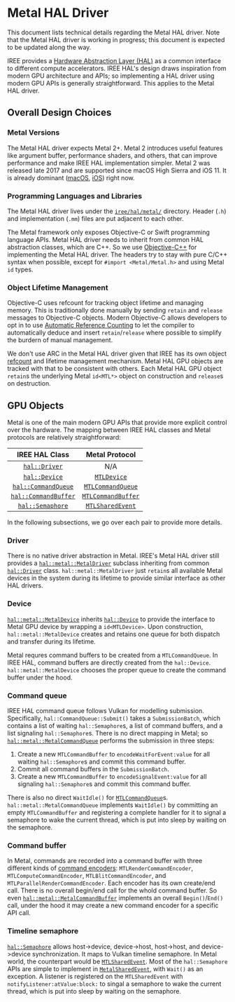 # Metal HAL Driver

This document lists technical details regarding the Metal HAL driver. Note that
the Metal HAL driver is working in progress; this document is expected to be
updated along the way.

IREE provides a [Hardware Abstraction Layer (HAL)][iree-hal] as a common
interface to different compute accelerators. IREE HAL's design draws inspiration
from modern GPU architecture and APIs; so implementing a HAL driver using modern
GPU APIs is generally straightforward. This applies to the Metal HAL driver.

## Overall Design Choices

### Metal Versions

The Metal HAL driver expects Metal 2+. Metal 2 introduces useful features like
argument buffer, performance shaders, and others, that can improve performance
and make IREE HAL implementation simpler. Metal 2 was released late 2017 and are
supported since macOS High Sierra and iOS 11. It is already dominant
([macOS][macos-version-share], [iOS][ios-version-share]) right now.

### Programming Languages and Libraries

The Metal HAL driver lives under the [`iree/hal/metal/`][iree-metal] directory.
Header (`.h`) and implementation (`.mm`) files are put adjacent to each other.

The Metal framework only exposes Objective-C or Swift programming language APIs.
Metal HAL driver needs to inherit from common HAL abstraction classes, which are
C++. So we use [Objective-C++][objcxx] for implementing the Metal HAL driver.
The headers try to stay with pure C/C++ syntax when possible, except for
`#import <Metal/Metal.h>` and using Metal `id` types.

### Object Lifetime Management

Objective-C uses refcount for tracking object lifetime and managing memory. This
is traditionally done manually by sending `retain` and `release` messages to
Objective-C objects. Modern Objective-C allows developers to opt in to use
[Automatic Reference Counting][objc-arc] to let the compiler to automatically
deduce and insert `retain`/`release` where possible to simplify the burdern of
manual management.

We don't use ARC in the Metal HAL driver given that IREE has its own object
[refcount][iree-refptr] and lifetime management mechanism. Metal HAL GPU objects
are tracked with that to be consistent with others. Each Metal HAL GPU object
`retain`s the underlying Metal `id<MTL*>` object on construction and `release`s
on destruction.

## GPU Objects

Metal is one of the main modern GPU APIs that provide more explicit control over
the hardware. The mapping between IREE HAL classes and Metal protocols are
relatively straightforward:

IREE HAL Class                             | Metal Protocol
:----------------------------------------: | :------------:
[`hal::Driver`][hal-driver]                | N/A
[`hal::Device`][hal-device]                | [`MTLDevice`][mtl-device]
[`hal::CommandQueue`][hal-command-queue]   | [`MTLCommandQueue`][mtl-command-queue]
[`hal::CommandBuffer`][hal-command-buffer] | [`MTLCommandBuffer`][mtl-command-buffer]
[`hal::Semaphore`][hal-semaphore]          | [`MTLSharedEvent`][mtl-shared-event]

In the following subsections, we go over each pair to provide more details.

### Driver

There is no native driver abstraction in Metal. IREE's Metal HAL driver still
provides a [`hal::metal::MetalDriver`][metal-driver] subclass inheriting from
common [`hal::Driver`][hal-driver] class. `hal::metal::MetalDriver` just
`retain`s all available Metal devices in the system during its lifetime to
provide similar interface as other HAL drivers.

### Device

[`hal::metal::MetalDevice`][metal-device] inherits [`hal::Device`][hal-device]
to provide the interface to Metal GPU device by wrapping a `id<MTLDevice>`. Upon
construction, `hal::metal::MetalDevice` creates and retains one queue for both
dispatch and transfer during its lifetime.

Metal requres command buffers to be created from a `MTLCommandQueue`. In IREE
HAL, command buffers are directly created from the `hal::Device`.
`hal::metal::MetalDevice` chooses the proper queue to create the command buffer
under the hood.

### Command queue

IREE HAL command queue follows Vulkan for modelling submission. Specifically,
`hal::CommandQueue::Submit()` takes a `SubmissionBatch`, which contains a list
of waiting `hal::Semaphore`s, a list of command buffers, and a list signaling
`hal::Semaphore`s. There is no direct mapping in Metal; so
[`hal::metal::MetalCommandQueue`][metal-command-queue] performs the submission
in three steps:

1.  Create a new `MTLCommandBuffer` to `encodeWaitForEvent:value` for all
    waiting `hal::Semaphore`s and commit this command buffer.
1.  Commit all command buffers in the `SubmissionBatch`.
1.  Create a new `MTLCommandBuffer` to `encodeSignalEvent:value` for all
    signaling `hal::Semaphore`s and commit this command buffer.

There is also no direct `WaitIdle()` for
[`MTLCommandQueue`][mtl-command-queue]s. `hal::metal::MetalCommandQueue`
implements `WaitIdle()` by committing an empty `MTLCommandBuffer` and
registering a complete handler for it to signal a semaphore to wake the current
thread, which is put into sleep by waiting on the semaphore.

### Command buffer

In Metal, commands are recorded into a command buffer with three different kinds
of [command encoders][mtl-command-encoder]: `MTLRenderCommandEncoder`,
`MTLComputeCommandEncoder`, `MTLBlitCommandEncoder`, and
`MTLParallelRenderCommandEncoder`. Each encoder has its own create/end call.
There is no overall begin/end call for the whold command buffer. So even
[`hal::metal::MetalCommandBuffer`][metal-command-buffer] implements an overall
`Begin()`/`End()` call, under the hood it may create a new command encoder for a
specific API call.

### Timeline semaphore

[`hal::Semaphore`][hal-semaphore] allows host->device, device->host, host->host,
and device->device synchronization. It maps to Vulkan timeline semaphore. In
Metal world, the counterpart would be [`MTLSharedEvent`][mtl-shared-event]. Most
of the `hal::Semaphore` APIs are simple to implement in
[`MetalSharedEvent`][metal-shared-event], with `Wait()` as an exception. A
listener is registered on the `MTLSharedEvent` with
`notifyListener:atValue:block:` to singal a semaphore to wake the current
thread, which is put into sleep by waiting on the semaphore.

[macos-version-share]: https://gs.statcounter.com/macos-version-market-share/desktop/worldwide
[ios-version-share]: https://developer.apple.com/support/app-store/
[iree-hal]: https://github.com/google/iree/tree/main/iree/hal
[iree-metal]: https://github.com/google/iree/tree/main/iree/hal/metal
[iree-refptr]: https://github.com/google/iree/blob/main/iree/base/ref_ptr.h
[hal-driver]: https://github.com/google/iree/blob/main/iree/hal/driver.h
[hal-device]: https://github.com/google/iree/blob/main/iree/hal/device.h
[hal-command-queue]: https://github.com/google/iree/blob/main/iree/hal/command_queue.h
[hal-command-buffer]: https://github.com/google/iree/blob/main/iree/hal/command_buffer.h
[hal-semaphore]: https://github.com/google/iree/blob/main/iree/hal/semaphore.h
[metal-driver]: https://github.com/google/iree/blob/main/iree/hal/metal/metal_driver.h
[metal-device]: https://github.com/google/iree/blob/main/iree/hal/metal/metal_device.h
[metal-command-queue]: https://github.com/google/iree/blob/main/iree/hal/metal/metal_command_queue.h
[metal-command-buffer]: https://github.com/google/iree/blob/main/iree/hal/metal/metal_command_buffer.h
[metal-shared-event]: https://github.com/google/iree/blob/main/iree/hal/metal/metal_shared_event.h
[mtl-device]: https://developer.apple.com/documentation/metal/mtldevice?language=objc
[mtl-command-queue]: https://developer.apple.com/documentation/metal/mtlcommandqueue?language=objc
[mtl-command-buffer]: https://developer.apple.com/documentation/metal/mtlcommandbuffer?language=objc
[mtl-command-encoder]: https://developer.apple.com/documentation/metal/mtlcommandencoder?language=objc
[mtl-shared-event]: https://developer.apple.com/documentation/metal/mtlsharedevent?language=objc
[objc-arc]: https://en.wikipedia.org/wiki/Automatic_Reference_Counting
[objcxx]: https://en.wikipedia.org/wiki/Objective-C#Objective-C++
